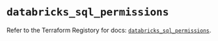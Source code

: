 # `databricks_sql_permissions`

Refer to the Terraform Registory for docs: [`databricks_sql_permissions`](https://registry.terraform.io/providers/databricks/databricks/1.31.0/docs/resources/sql_permissions).
